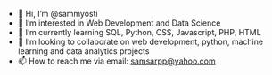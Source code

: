 - 👋 Hi, I’m @sammyosti
- 👀 I’m interested in Web Development and Data Science
- 🌱 I’m currently learning SQL, Python, CSS, Javascript, PHP, HTML
- 💞️ I’m looking to collaborate on web development, python, machine learning and data analytics projects
- 📫 How to reach me via email: samsarpp@yahoo.com

<!---
sammyosti/sammyosti is a ✨ special ✨ repository because its `README.md` (this file) appears on your GitHub profile.
You can click the Preview link to take a look at your changes.
--->
